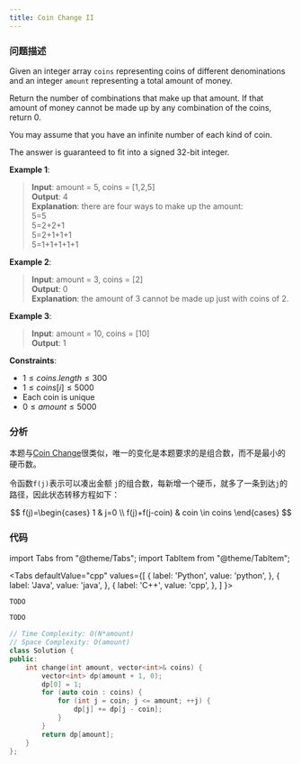 ```yaml
---
title: Coin Change II
---
```


### 问题描述

Given an integer array `coins` representing coins of different denominations and an integer `amount` representing a total amount of money.

Return the number of combinations that make up that amount. If that amount of money cannot be made up by any combination of the coins, return 0.

You may assume that you have an infinite number of each kind of coin.

The answer is guaranteed to fit into a signed 32-bit integer.


**Example 1**:

> **Input**: amount = 5, coins = [1,2,5]  
> **Output**: 4  
> **Explanation**: there are four ways to make up the amount:  
> 5=5  
> 5=2+2+1  
> 5=2+1+1+1  
> 5=1+1+1+1+1

**Example 2**:

> **Input**: amount = 3, coins = [2]  
> **Output**: 0  
> **Explanation**: the amount of 3 cannot be made up just with coins of 2.

**Example 3**:

> **Input**: amount = 10, coins = [10]  
> **Output**: 1

**Constraints**:

* $1 \leq coins.length \leq 300$
* $1 \leq coins[i] \leq 5000$
* Each coin is unique
* $0 \leq amount \leq 5000$

### 分析

本题与[Coin Change](./coin-change.md)很类似，唯一的变化是本题要求的是组合数，而不是最小的硬币数。

令函数`f(j)`表示可以凑出金额 `j`的组合数，每新增一个硬币，就多了一条到达`j`的路径，因此状态转移方程如下：

$$
f(j)=\begin{cases}
1 & j=0 \\
f(j)+f(j-coin) & coin \in coins
\end{cases}
$$

### 代码

import Tabs from "@theme/Tabs";
import TabItem from "@theme/TabItem";

<Tabs
defaultValue="cpp"
values={[
{ label: 'Python', value: 'python', },
{ label: 'Java', value: 'java', },
{ label: 'C++', value: 'cpp', },
]
}>
<TabItem value="python">

```python
TODO
```

</TabItem>
<TabItem value="java">

```java
TODO
```

</TabItem>
<TabItem value="cpp">

```cpp
// Time Complexity: O(N*amount)
// Space Complexity: O(amount)
class Solution {
public:
    int change(int amount, vector<int>& coins) {
        vector<int> dp(amount + 1, 0);
        dp[0] = 1;
        for (auto coin : coins) {
            for (int j = coin; j <= amount; ++j) {
                dp[j] += dp[j - coin];
            }
        }
        return dp[amount];
    }
};
```

</TabItem>
</Tabs>
